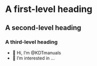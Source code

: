 # A first-level heading
## A second-level heading
### A third-level heading
- 👋 Hi, I’m @KDTmanuals
- 👀 I’m interested in ...

<!---
KDTmanuals/KDTmanuals is a ✨ special ✨ repository because its `README.md` (this file) appears on your GitHub profile.
You can click the Preview link to take a look at your changes.
--->
